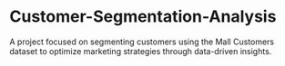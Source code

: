 # Customer-Segmentation-Analysis
A project focused on segmenting customers using the Mall Customers dataset to optimize marketing strategies through data-driven insights.
